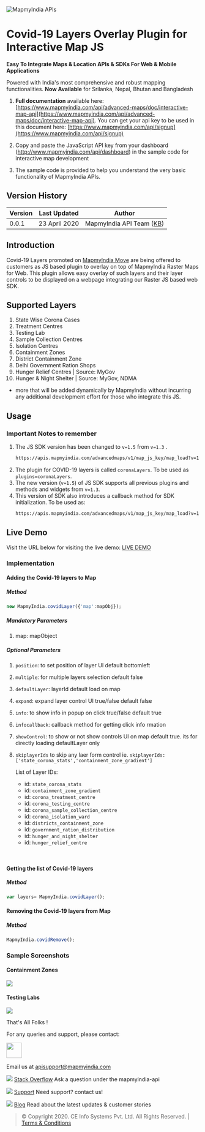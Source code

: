 ![MapmyIndia APIs](https://www.mapmyindia.com/api/img/mapmyindia-api.png)

# Covid-19 Layers Overlay Plugin for Interactive Map JS

**Easy To Integrate Maps & Location APIs & SDKs For Web & Mobile Applications**

Powered with India's most comprehensive and robust mapping functionalities.
**Now Available**  for Srilanka, Nepal, Bhutan and Bangladesh

1. **Full documentation** available here: [https://www.mapmyindia.com/api/advanced-maps/doc/interactive-map-api](https://www.mapmyindia.com/api/advanced-maps/doc/interactive-map-api). 
You can get your api key to be used in this document here: [https://www.mapmyindia.com/api/signup](https://www.mapmyindia.com/api/signup)

2. Copy and paste the JavaScript API key from your dashboard (http://www.mapmyindia.com/api/dashboard) in the sample code for interactive map development

3. The sample code is provided to help you understand the very basic functionality of MapmyIndia APIs. 

## Version History

| Version | Last Updated | Author |
| ---- | ---- | ---- |
| 0.0.1 | 23 April 2020 | MapmyIndia API Team ([KB](https://github.com/kunalbharti)) |

## Introduction

Covid-19 Layers promoted on [MapmyIndia Move](https://maps.mapmyindia.com/corona) are being offered to customers as JS based plugin to overlay on top of MapmyIndia Raster Maps for Web.
This plugin allows easy overlay of such layers and their layer controls to be displayed on a webpage integrating our Raster JS based web SDK.

## Supported Layers

1. State Wise Corona Cases
2. Treatment Centres
3. Testing Lab 
4. Sample Collection Centres
5. Isolation Centres 
6. Containment Zones
7. District Containment Zone
8. Delhi Government Ration Shops
9. Hunger Relief Centres | Source: MyGov
10. Hunger & Night Shelter | Source: MyGov, NDMA

+ more that will be added dynamically by MapmyIndia without incurring any additional development effort for those who integrate this JS.


## Usage

### Important Notes to remember
 
1. The JS SDK version has been changed to `v=1.5` from `v=1.3` .
    ```html
    https://apis.mapmyindia.com/advancedmaps/v1/map_js_key/map_load?v=1.5&plugins=coronaLayers
    ```
2. The plugin for COVID-19 layers is called `coronaLayers`. To be used as `plugins=coronaLayers`.
3. The new version (`v=1.5`) of JS SDK supports all previous plugins and methods and widgets from `v=1.3`.
4. This version of SDK also introduces a callback method for SDK initialization. To be used as: 
    ```html
    https://apis.mapmyindia.com/advancedmaps/v1/map_js_key/map_load?v=1.5&plugins=coronaLayers&callback=init
    ```

## Live Demo

Visit the URL below for visiting the live demo: 
[LIVE DEMO](https://www.mapmyindia.com/api/advanced-maps/doc/sample/coronalayer)

### Implementation

#### Adding the Covid-19 layers to Map

##### Method

```js
new MapmyIndia.covidLayer({'map':mapObj});
```

##### Mandatory Parameters
1. map: mapObject


##### Optional Parameters
1. `position`: to set position of layer UI default bottomleft
2. `multiple`:  for multiple layers selection default false
3. `defaultLayer`:  layerId default load on map
4. `expand`:  expand layer control UI true/false default false
5. `info`:  to show info in popup on click true/false default true
6. `infocallback`:  callback method for getting click info rmation
7. `showControl`:  to show or not show controls UI on map default true.
its for directly loading defaultLayer only
8. `skiplayerIds` to skip any laer form control
 ie. `skiplayerIds:['state_corona_stats','containment_zone_gradient']`

    List of Layer IDs: 
    - id: `state_corona_stats`
    - id: `containment_zone_gradient`
    - id: `corona_treatment_centre`
    - id: `corona_testing_centre`
    - id: `corona_sample_collection_centre`
    - id: `corona_isolation_ward`
    - id: `districts_containment_zone`
    - id: `government_ration_distribution`
    - id: `hunger_and_night_shelter`
    - id: `hunger_relief_centre`

<br>

#### Getting the list of Covid-19 layers

##### Method

```js
var layers= MapmyIndia.covidLayer();
```

#### Removing the Covid-19 layers from Map

##### Method

```js
MapmyIndia.covidRemove();
```

### Sample Screenshots

#### Containment Zones
![](https://mmi-api-team.s3.ap-south-1.amazonaws.com/API-Team/covidImages/containmentZone.png)


#### Testing Labs
![](https://mmi-api-team.s3.ap-south-1.amazonaws.com/API-Team/covidImages/testingLabs.png)

That's All Folks !

For any queries and support, please contact: 

[<img src="https://www.mapmyindia.com/images/logo.png" height="40"/> </p>](https://www.mapmyindia.com/api)
Email us at [apisupport@mapmyindia.com](mailto:apisupport@mapmyindia.com)

![](https://www.mapmyindia.com/api/img/icons/stack-overflow.png)
[Stack Overflow](https://stackoverflow.com/questions/tagged/mapmyindia-api)
Ask a question under the mapmyindia-api

![](https://www.mapmyindia.com/api/img/icons/support.png)
[Support](https://www.mapmyindia.com/api/index.php#f_cont)
Need support? contact us!

![](https://www.mapmyindia.com/api/img/icons/blog.png)
[Blog](http://www.mapmyindia.com/blog/)
Read about the latest updates & customer stories


> © Copyright 2020. CE Info Systems Pvt. Ltd. All Rights Reserved. | [Terms & Conditions](http://www.mapmyindia.com/api/terms-&-conditions)